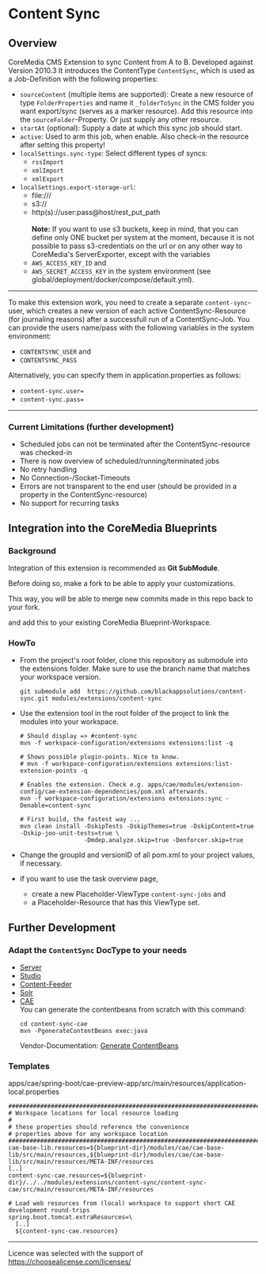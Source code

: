 # Content Sync

## Overview
CoreMedia CMS Extension to sync Content from A to B. Developed against Version 2010.3
It introduces the ContentType `ContentSync`, which is used as a Job-Definition with the following properties:

  * `sourceContent` (multiple items are supported): Create a new resource of type `FolderProperties` and name it `_folderToSync` in the CMS folder you 
    want export/sync (serves as a marker resource). Add this resource into the `sourceFolder`-Property.
    Or just supply any other resource.
  * `startAt` (optional): Supply a date at which this sync job should start.  
  * `active`: Used to arm this job, when enable. Also check-in the resource after setting this property!   
  * `localSettings.sync-type`: Select different types of syncs: 
    * `rssImport` 
    * `xmlImport` 
    * `xmlExport`
  * `localSettings.export-storage-url`: 
    * file:///
    * s3://
    * http(s)://user:pass@host/rest_put_path
    <br/><br/>
    **Note:** If you want to use s3 buckets, keep in mind, that you can define only ONE bucket per system at the moment, 
    because it is not possible to pass s3-credentials on the url or on any other way to CoreMedia's ServerExporter, 
    except with the variables 
    * `AWS_ACCESS_KEY_ID` and 
    * `AWS_SECRET_ACCESS_KEY` in the system environment (see global/deployment/docker/compose/default.yml).
  ---
  To make this extension work, you need to create a separate `content-sync`-user, which creates a new version of each active ContentSync-Resource (for journaling reasons) after a successfull run of a ContentSync-Job. You can provide the users name/pass with the following variables in the system environment:
  * `CONTENTSYNC_USER` and 
  * `CONTENTSYNC_PASS`
  
  Alternatively, you can specify them in application.properties as follows:
  * `content-sync.user=`
  * `content-sync.pass=`
  ---

### Current Limitations (further development)
* Scheduled jobs can not be terminated after the ContentSync-resource was checked-in
* There is now overview of scheduled/running/terminated jobs 
* No retry handling
* No Connection-/Socket-Timeouts
* Errors are not transparent to the end user (should be provided in a property in the ContentSync-resource)
* No support for recurring tasks
## Integration into the CoreMedia Blueprints

### Background

Integration of this extension is recommended as **Git SubModule**.
                                                  
Before doing so, make a fork to be able to apply your customizations.

This way, you will be able to merge new commits made in this repo back to your fork.

and add this to your existing CoreMedia Blueprint-Workspace.
 
### HowTo

- From the project's root folder, clone this repository as submodule into the extensions folder. Make sure to use the branch name that matches your workspace version. 
    ```
    git submodule add  https://github.com/blackappsolutions/content-sync.git modules/extensions/content-sync
    ```

- Use the extension tool in the root folder of the project to link the modules into your workspace.
    ```                                                          
    # Should display => #content-sync
    mvn -f workspace-configuration/extensions extensions:list -q
  
    # Shows possible plugin-points. Nice to know.
    # mvn -f workspace-configuration/extensions extensions:list-extension-points -q
    
    # Enables the extension. Check e.g. apps/cae/modules/extension-config/cae-extension-dependencies/pom.xml afterwards. 
    mvn -f workspace-configuration/extensions extensions:sync -Denable=content-sync
  
    # First build, the fastest way ... 
    mvn clean install -DskipTests -DskipThemes=true -DskipContent=true -Dskip-joo-unit-tests=true \ 
                      -Dmdep.analyze.skip=true -Denforcer.skip=true
    ```
- Change the groupId and versionID of all pom.xml to your project values, if necessary.

- if you want to use the task overview page, 
  - create a new Placeholder-ViewType `content-sync-jobs` and
  - a Placeholder-Resource that has this ViewType set.  

## Further Development
  
### Adapt the `ContentSync` DocType to your needs

* [Server](content-sync-server/src/main/resources/framework/doctypes/content-sync-doctypes.xml)
* [Studio](content-sync-studio-plugin/src/main/joo/de/bas/contentsync/studio/form/ContentSyncForm.mxml)
* [Content-Feeder](content-sync-contentfeeder/src/main/resources/META-INF/coremedia/component-content-sync-contentfeeder.xml)
* [Solr](../../modules/search/solr-config/src/main/app/configsets/content/conf/schema.xml)
* [CAE](content-sync-cae/src/main/resources/framework/spring/content-sync-contentbeans.xml)<br>
  You can generate the contentbeans from scratch with this command: 
  ```                                 
  cd content-sync-cae
  mvn -PgenerateContentBeans exec:java
  ```
  Vendor-Documentation: [Generate ContentBeans](https://documentation.coremedia.com/cmcc-10/artifacts/2101/webhelp/cae-developer-en/content/GeneratingContentBeans.html)  

### Templates
apps/cae/spring-boot/cae-preview-app/src/main/resources/application-local.properties
```
########################################################################################################################
# Workspace locations for local resource loading
#
# these properties should reference the convenience
# properties above for any workspace location
########################################################################################################################
cae-base-lib.resources=${blueprint-dir}/modules/cae/cae-base-lib/src/main/resources,${blueprint-dir}/modules/cae/cae-base-lib/src/main/resources/META-INF/resources
[..]
content-sync-cae.resources=${blueprint-dir}/../../modules/extensions/content-sync/content-sync-cae/src/main/resources/META-INF/resources

# Load web resources from (local) workspace to support short CAE development round-trips
spring.boot.tomcat.extraResources=\
  [..]
  ${content-sync-cae.resources}
```

---
Licence was selected with the support of https://choosealicense.com/licenses/
                                       
